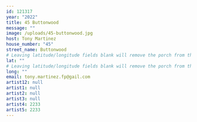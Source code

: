 ```yaml
---
id: 121317
year: "2022"
title: 45 Buttonwood
message: ""
image: /uploads/45-buttonwood.jpg
host: Tony Martinez
house_number: "45"
street_name: Buttonwood
# Leaving latitude/longitude fields blank will remove the porch from the Porchfest map.
lat: ""
# Leaving latitude/longitude fields blank will remove the porch from the Porchfest map.
long: ""
email: tony.martinez.fp@gail.com
artist12: null
artist1: null
artist2: null
artist3: null
artist4: 2233
artist5: 2233
---
```

